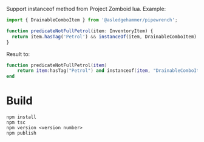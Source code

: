 Support instanceof method from Project Zomboid lua.
Example:

```ts
import { DrainableComboItem } from '@asledgehammer/pipewrench';

function predicateNotFullPetrol(item: InventoryItem) {
  return item.hasTag('Petrol') && instanceOf(item, DrainableComboItem) && item.getUsedDelta() < 1;
}
```

Result to:

```lua
function predicateNotFullPetrol(item)
    return item:hasTag("Petrol") and instanceof(item, "DrainableComboItem") and item:getUsedDelta() < 1
end
```

# Build

```shell
npm install
npm tsc
npm version <version number>
npm publish
```
